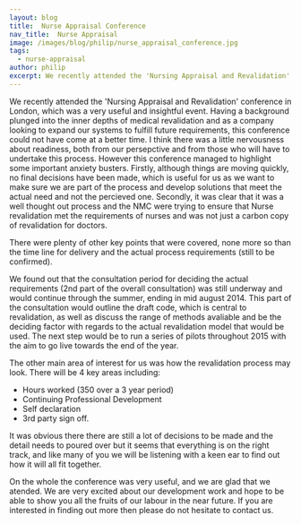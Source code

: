 ```yaml
---
layout: blog
title:  Nurse Appraisal Conference
nav_title:  Nurse Appraisal
image: /images/blog/philip/nurse_appraisal_conference.jpg
tags:
  - nurse-appraisal
author: philip
excerpt: We recently attended the 'Nursing Appraisal and Revalidation' conference in London, which was a very useful and insightful event. Having a background plunged into the inner depths of medical revalidation and as a company looking to expand our systems to fulfill future requirements, this conference could not have come at a better time. I think there was a little nervousness about readiness, both from our persepctive and from those who will have to undertake this process. However this conference managed to highlight some important anxiety busters. Firstly, although things are moving quickly, no final decisions have been made, which is useful for us as we want to make sure we are part of the process and develop solutions that meet the actual need and not the percieved one. Secondly, it was clear that it was a well thought out process and the NMC were trying to ensure that Nurse revalidation met the requirements of nurses and was not just a carbon copy of revalidation for doctors.
---
```


We recently attended the 'Nursing Appraisal and Revalidation' conference in London, which was a very useful and insightful event. Having a background plunged into the inner depths of medical revalidation and as a company looking to expand our systems to fulfill future requirements, this conference could not have come at a better time. I think there was a little nervousness about readiness, both from our persepctive and from those who will have to undertake this process. However this conference managed to highlight some important anxiety busters. Firstly, although things are moving quickly, no final decisions have been made, which is useful for us as we want to make sure we are part of the process and develop solutions that meet the actual need and not the percieved one. Secondly, it was clear that it was a well thought out process and the NMC were trying to ensure that Nurse revalidation met the requirements of nurses and was not just a carbon copy of revalidation for doctors. 

There were plenty of other key points that were covered, none more so than the time line for delivery and the actual process requirements (still to be confirmed).

We found out that the consultation period for deciding the actual requirements (2nd part of the overall consultation) was still underway and would continue through the summer, ending in mid august 2014. This part of the consultation would outline the draft code, which is central to revalidation, as well as discuss the range of methods avaliable and be the deciding factor with regards to the actual revalidation model that would be used. The next step would be to run a series of pilots throughout 2015 with the aim to go live towards the end of the year. 

The other main area of interest for us was how the revalidation process may look. There will be 4 key areas including:

* Hours worked (350 over a 3 year period)
* Continuing Professional Development
* Self declaration
* 3rd party sign off. 

It was obvious there there are still a lot of decisions to be made and the detail needs to poured over but it seems that everything is on the right track, and like many of you we will be listening with a keen ear to find out how it will all fit together.

On the whole the conference was very useful, and we are glad that we atended. We are very excited about our development work and hope to be able to show you all the fruits of our labour in the near future. If you are interested in finding out more then please do not hesitate to contact us.

